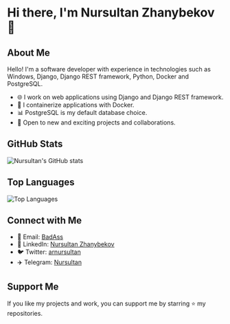 <!-- Profile Header -->
# Hi there, I'm Nursultan Zhanybekov 👋

## About Me

Hello! I'm a software developer with experience in technologies such as Windows, Django, Django REST framework, Python, Docker and PostgreSQL.

- 🌐 I work on web applications using Django and Django REST framework.
- 🐳 I containerize applications with Docker.
- 📊 PostgreSQL is my default database choice.
- 🧩 Open to new and exciting projects and collaborations.


## GitHub Stats

![Nursultan's GitHub stats](https://github-readme-stats.vercel.app/api?username=arnursultan&hide=prs&show_icons=true&theme=merko&rank_icon=github&include_all_commits=true)

## Top Languages

![Top Languages](https://github-readme-stats.vercel.app/api/top-langs/?username=arnursultan&layout=donut&theme=merko)

## Connect with Me

- 📧 Email: [BadAss](mailto:badasspubgm@gmail.com)
- 💬 LinkedIn: [Nursultan Zhanybekov](https://www.linkedin.com/in/arnursultan)
- 🐦 Twitter: [arnursultan](https://twitter.com/arnursultan)
- ✈️ Telegram: [Nursultan](https://t.me/ar_nursultan)

## Support Me

If you like my projects and work, you can support me by starring ⭐ my repositories.

